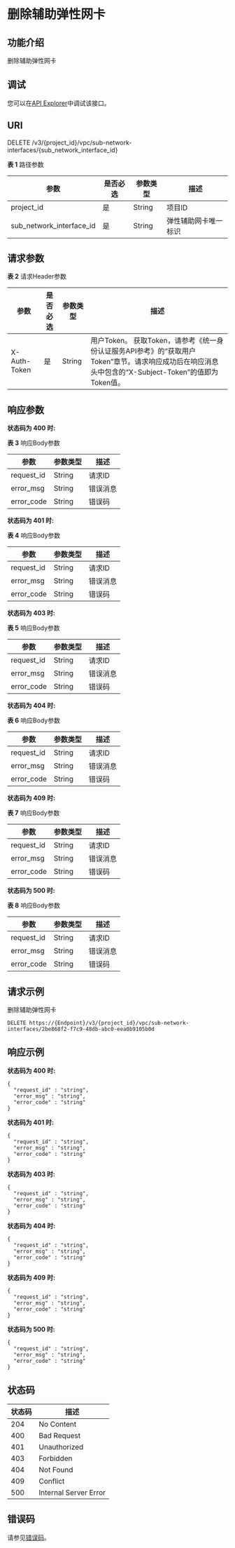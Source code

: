 # 删除辅助弹性网卡<a name="vpc_apiv3_0035"></a>

## 功能介绍<a name="section18885631289"></a>

删除辅助弹性网卡

## 调试<a name="section1062181918110"></a>

您可以在[API Explorer](https://console.huaweicloud.com/apiexplorer/#/openapi/VPC/doc?api=DeleteSubNetworkInterface&version=v3)中调试该接口。

## URI<a name="section13887163119817"></a>

DELETE /v3/\{project\_id\}/vpc/sub-network-interfaces/\{sub\_network\_interface\_id\}

**表 1**  路径参数

|参数|是否必选|参数类型|描述|
|--|--|--|--|
|project_id|是|String|项目ID|
|sub_network_interface_id|是|String|弹性辅助网卡唯一标识|


## 请求参数<a name="section19021731185"></a>

**表 2**  请求Header参数

|参数|是否必选|参数类型|描述|
|--|--|--|--|
|X-Auth-Token|是|String|用户Token。 获取Token，请参考《统一身份认证服务API参考》的“获取用户Token”章节。请求响应成功后在响应消息头中包含的“X-Subject-Token”的值即为Token值。|


## 响应参数<a name="section1091518312088"></a>

**状态码为 400 时:**

**表 3**  响应Body参数

|参数|参数类型|描述|
|--|--|--|
|request_id|String|请求ID|
|error_msg|String|错误消息|
|error_code|String|错误码|


**状态码为 401 时:**

**表 4**  响应Body参数

|参数|参数类型|描述|
|--|--|--|
|request_id|String|请求ID|
|error_msg|String|错误消息|
|error_code|String|错误码|


**状态码为 403 时:**

**表 5**  响应Body参数

|参数|参数类型|描述|
|--|--|--|
|request_id|String|请求ID|
|error_msg|String|错误消息|
|error_code|String|错误码|


**状态码为 404 时:**

**表 6**  响应Body参数

|参数|参数类型|描述|
|--|--|--|
|request_id|String|请求ID|
|error_msg|String|错误消息|
|error_code|String|错误码|


**状态码为 409 时:**

**表 7**  响应Body参数

|参数|参数类型|描述|
|--|--|--|
|request_id|String|请求ID|
|error_msg|String|错误消息|
|error_code|String|错误码|


**状态码为 500 时:**

**表 8**  响应Body参数

|参数|参数类型|描述|
|--|--|--|
|request_id|String|请求ID|
|error_msg|String|错误消息|
|error_code|String|错误码|


## 请求示例<a name="section63218321286"></a>

删除辅助弹性网卡

```
DELETE https://{Endpoint}/v3/{project_id}/vpc/sub-network-interfaces/2be868f2-f7c9-48db-abc0-eea0b9105b0d
```

## 响应示例<a name="section1348327812"></a>

**状态码为 400 时:**

```
{
  "request_id" : "string",
  "error_msg" : "string",
  "error_code" : "string"
}
```

**状态码为 401 时:**

```
{
  "request_id" : "string",
  "error_msg" : "string",
  "error_code" : "string"
}
```

**状态码为 403 时:**

```
{
  "request_id" : "string",
  "error_msg" : "string",
  "error_code" : "string"
}
```

**状态码为 404 时:**

```
{
  "request_id" : "string",
  "error_msg" : "string",
  "error_code" : "string"
}
```

**状态码为 409 时:**

```
{
  "request_id" : "string",
  "error_msg" : "string",
  "error_code" : "string"
}
```

**状态码为 500 时:**

```
{
  "request_id" : "string",
  "error_msg" : "string",
  "error_code" : "string"
}
```

## 状态码<a name="section37117327813"></a>

|状态码|描述|
|--|--|
|204|No Content|
|400|Bad Request|
|401|Unauthorized|
|403|Forbidden|
|404|Not Found|
|409|Conflict|
|500|Internal Server Error|


## 错误码<a name="section936082313394"></a>

请参见[错误码](错误码.md)。


